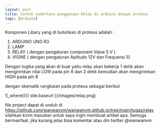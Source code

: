 ```yaml
---
layout: post
title: Contoh sederhana penggunaan Relay di arduino dengan proteus
tags: [Arduino]
---
```

Komponen Libary yang di butuhkan di proteus adalah :
1. ARDUINO UNO R3
2. LAMP
3. RELAY ( dengan pengaturan component Value 5 V  )
4. VISINE ( dengan pengaturan Aplitudo 12V dan Frequensi 5)
 
Dengan logika yang akan di buat yaitu relay akan bekerja 1 detik akan mengirimkan nilai LOW pada pin 8 dan 2 detik kemudian akan mengirimkan HIGH pada pin 8

<script src="https://gist.github.com/wanwanvm/ef44c0a0ce87baa979894c3899ec1591.js"></script>
dengan skematik rangkaian pada proteus sebagai berikut

![_where]({{ site.baseurl }}/images/relay.png)
  
file project dapat di unduh di <a href="https://github.com/wanwanvm/wanwanvm.github.io/tree/main/tugas/relay">https://github.com/wanwanvm/wanwanvm.github.io/tree/main/tugas/relay</a>
silahkan kirim masukan untuk saya ingin membuat artikel apa. Semoga bermanfaat.
jika kurang jelas bisa komentar atau dm twitter @wanwanvm
